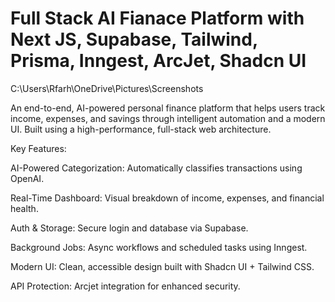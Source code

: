 # Full Stack AI Fianace Platform with Next JS, Supabase, Tailwind, Prisma, Inngest, ArcJet, Shadcn UI
C:\Users\Rfarh\OneDrive\Pictures\Screenshots





An end-to-end, AI-powered personal finance platform that helps users track income, expenses, and savings through intelligent automation and a modern UI. Built using a high-performance, full-stack web architecture.

 Key Features:

 AI-Powered Categorization: Automatically classifies transactions using OpenAI.

 Real-Time Dashboard: Visual breakdown of income, expenses, and financial health.

 Auth & Storage: Secure login and database via Supabase.

 Background Jobs: Async workflows and scheduled tasks using Inngest.

 Modern UI: Clean, accessible design built with Shadcn UI + Tailwind CSS.

 API Protection: Arcjet integration for enhanced security.
 



